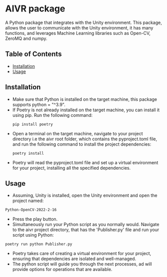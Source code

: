 # AIVR package
A Python package that integrates with the Unity environment. This package,
allows the user to communicate with the Unity environment, it has many functions,
and leverages Machine Learning libraries such as Open-CV, ZeroMQ and numpy.

## Table of Contents

- [Installation](#installation)
- [Usage](#usage)


## Installation

- Make sure that Python is installed on the target machine, this package
 supports python = "^3.9".
- If Poetry is not already installed on the target machine, you can install it using pip. Run the following command:
  ```
  pip install poetry
  ```
- Open a terminal on the target machine, navigate to your project directory i.e the aivr root folder, which contains the pyproject.toml file, and run the following command to install the project dependencies:
  ```
  poetry install
  ```
- Poetry will read the pyproject.toml file and set up a virtual environment for your project, installing all the specified dependencies.

## Usage

- Assuming, Unity is installed, open the Unity environment and open the project named:
```
Python-OpenCV-2022-2-16
```
- Press the play button.
- Simultaneously run your Python script as you normally would. Navigate to the aivr project directory, that has the 'Publisher.py' file and run your script using Python:
```
poetry run python Publisher.py
```
- Poetry takes care of creating a virtual environment for your project, ensuring that dependencies are isolated and well-managed.
- The python script will guide you through the next processes, ad will provide options for operations that are available.
